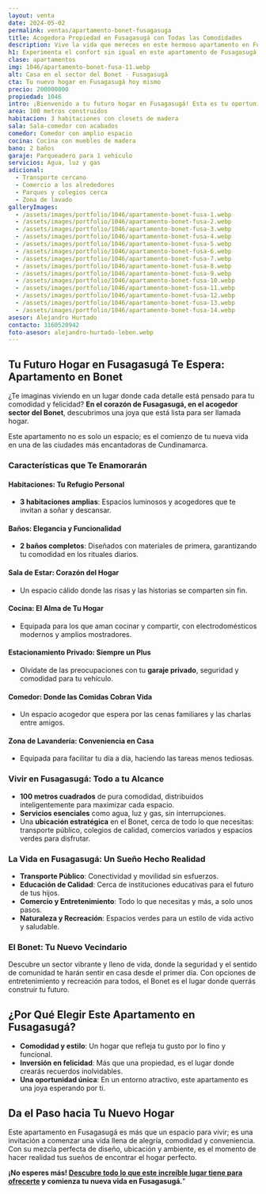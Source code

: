 ```yaml
---
layout: venta
date: 2024-05-02
permalink: ventas/apartamento-bonet-fusagasuga
title: Acogedora Propiedad en Fusagasugá con Todas las Comodidades
description: Vive la vida que mereces en este hermoso apartamento en Fusagasugá. ¡Haz clic y agenda una visita ahora mismo!
h1: Experimenta el confort sin igual en este apartamento de Fusagasugá
clase: apartamentos
img: 1046/apartamento-bonet-fusa-11.webp
alt: Casa en el sector del Bonet - Fusagasugá
cta: Tu nuevo hogar en Fusagasugá hoy mismo
precio: 200000000
propiedad: 1046
intro: ¡Bienvenido a tu futuro hogar en Fusagasugá! Esta es tu oportunidad en el deseado sector del Bonet
area: 100 metros construidos
habitacion: 3 habitaciones con closets de madera 
sala: Sala-comedor con acabados
comedor: Comedor con amplio espacio
cocina: Cocina con muebles de madera 
bano: 2 baños 
garaje: Parqueadero para 1 vehículo
servicios: Agua, luz y gas 
adicional:
  - Transporte cercano
  - Comercio a los alrededores
  - Parques y colegios cerca
  - Zona de lavado
galleryImages:
  - /assets/images/portfolio/1046/apartamento-bonet-fusa-1.webp
  - /assets/images/portfolio/1046/apartamento-bonet-fusa-2.webp
  - /assets/images/portfolio/1046/apartamento-bonet-fusa-3.webp
  - /assets/images/portfolio/1046/apartamento-bonet-fusa-4.webp
  - /assets/images/portfolio/1046/apartamento-bonet-fusa-5.webp
  - /assets/images/portfolio/1046/apartamento-bonet-fusa-6.webp
  - /assets/images/portfolio/1046/apartamento-bonet-fusa-7.webp
  - /assets/images/portfolio/1046/apartamento-bonet-fusa-8.webp
  - /assets/images/portfolio/1046/apartamento-bonet-fusa-9.webp
  - /assets/images/portfolio/1046/apartamento-bonet-fusa-10.webp
  - /assets/images/portfolio/1046/apartamento-bonet-fusa-11.webp
  - /assets/images/portfolio/1046/apartamento-bonet-fusa-12.webp
  - /assets/images/portfolio/1046/apartamento-bonet-fusa-13.webp
  - /assets/images/portfolio/1046/apartamento-bonet-fusa-14.webp
asesor: Alejandro Hurtado
contacto: 3160520942
foto-asesor: alejandro-hurtado-leben.webp
---
```

## Tu Futuro Hogar en Fusagasugá Te Espera: Apartamento en Bonet

¿Te imaginas viviendo en un lugar donde cada detalle está pensado para tu comodidad y felicidad? **En el corazón de Fusagasugá, en el acogedor sector del Bonet**, descubrimos una joya que está lista para ser llamada hogar.

Este apartamento no es solo un espacio; es el comienzo de tu nueva vida en una de las ciudades más encantadoras de Cundinamarca.

### Características que Te Enamorarán

#### Habitaciones: Tu Refugio Personal

- **3 habitaciones amplias**: Espacios luminosos y acogedores que te invitan a soñar y descansar.

#### Baños: Elegancia y Funcionalidad

- **2 baños completos**: Diseñados con materiales de primera, garantizando tu comodidad en los rituales diarios.

#### Sala de Estar: Corazón del Hogar

- Un espacio cálido donde las risas y las historias se comparten sin fin.

#### Cocina: El Alma de Tu Hogar

- Equipada para los que aman cocinar y compartir, con electrodomésticos modernos y amplios mostradores.

#### Estacionamiento Privado: Siempre un Plus

- Olvídate de las preocupaciones con tu **garaje privado**, seguridad y comodidad para tu vehículo.

#### Comedor: Donde las Comidas Cobran Vida

- Un espacio acogedor que espera por las cenas familiares y las charlas entre amigos.

#### Zona de Lavandería: Conveniencia en Casa

- Equipada para facilitar tu día a día, haciendo las tareas menos tediosas.

### Vivir en Fusagasugá: Todo a tu Alcance

- **100 metros cuadrados** de pura comodidad, distribuidos inteligentemente para maximizar cada espacio.
- **Servicios esenciales** como agua, luz y gas, sin interrupciones.
- Una **ubicación estratégica** en el Bonet, cerca de todo lo que necesitas: transporte público, colegios de calidad, comercios variados y espacios verdes para disfrutar.

### La Vida en Fusagasugá: Un Sueño Hecho Realidad

- **Transporte Público**: Conectividad y movilidad sin esfuerzos.
- **Educación de Calidad**: Cerca de instituciones educativas para el futuro de tus hijos.
- **Comercio y Entretenimiento**: Todo lo que necesitas y más, a solo unos pasos.
- **Naturaleza y Recreación**: Espacios verdes para un estilo de vida activo y saludable.

### El Bonet: Tu Nuevo Vecindario

Descubre un sector vibrante y lleno de vida, donde la seguridad y el sentido de comunidad te harán sentir en casa desde el primer día. Con opciones de entretenimiento y recreación para todos, el Bonet es el lugar donde querrás construir tu futuro.

## ¿Por Qué Elegir Este Apartamento en Fusagasugá?

- **Comodidad y estilo**: Un hogar que refleja tu gusto por lo fino y funcional.
- **Inversión en felicidad**: Más que una propiedad, es el lugar donde crearás recuerdos inolvidables.
- **Una oportunidad única**: En un entorno atractivo, este apartamento es una joya esperando por ti.

## Da el Paso hacia Tu Nuevo Hogar

Este apartamento en Fusagasugá es más que un espacio para vivir; es una invitación a comenzar una vida llena de alegría, comodidad y conveniencia. Con su mezcla perfecta de diseño, ubicación y ambiente, es el momento de hacer realidad tus sueños de encontrar el hogar perfecto.

**¡No esperes más! [Descubre todo lo que este increíble lugar tiene para ofrecerte](#asesor) y comienza tu nueva vida en Fusagasugá.**"
